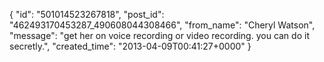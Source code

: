  {
   "id": "501014523267818",
   "post_id": "462493170453287_490608044308466",
   "from_name": "Cheryl Watson",
   "message": "get her on voice recording or video recording. you can do it secretly.",
   "created_time": "2013-04-09T00:41:27+0000"
 }
